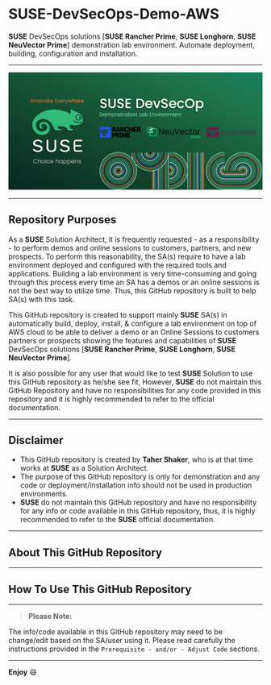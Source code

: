 # SUSE-DevSecOps-Demo-AWS

__SUSE__ DevSecOps solutions [__SUSE Rancher Prime__, __SUSE Longhorn__, __SUSE NeuVector Prime__] demonstration lab environment. Automate deployment, building, configuration and installation.

---

<p align="center">
    <img src="Images/front-image.png">
</p>

---

## Repository Purposes

As a __SUSE__ Solution Architect, it is frequently requested - as a responsibility - to perform demos and online sessions to customers, partners, and new prospects. To perform this reasonability, the SA(s) require to have a lab environment deployed and configured with the required tools and applications. Building a lab environment is very time-consuming and going through this process every time an SA has a demos or an online sessions is not the best way to utilize time. Thus, this GitHub repository is built to help SA(s) with this task.

This GitHub repository is created to support mainly __SUSE__ SA(s) in automatically build, deploy, install, & configure a lab environment on top of AWS cloud to be able to deliver a demo or an Online Sessions to customers partners or prospects showing the features and capabilities of __SUSE__ DevSecOps solutions [__SUSE Rancher Prime__, __SUSE Longhorn__, __SUSE NeuVector Prime__]. 

It is also possible for any user that would like to test __SUSE__ Solution to use this GitHub repository as he/she see fit, However, __SUSE__ do not maintain this GitHub Repository and have no responsibilities for any code provided in this repository and it is highly recommended to refer to the official documentation.

---

## Disclaimer

- This GitHub repository is created by __Taher Shaker__, who is at that time works at __SUSE__ as a Solution Architect.
- The purpose of this GitHub repository is only for demonstration and any code or deployment/installation info should not be used in production environments.
- __SUSE__ do not maintain this GitHub repository and have no responsibility for any info or code available in this GitHub repository, thus, it is highly recommended to refer to the __SUSE__ official documentation.

---

## About This GitHub Repository



---

## How To Use This GitHub Repository



---

> __Please Note:__ 

The info/code available in this GitHub repository may need to be change/edit based on the SA/user using it. Please read carefully the instructions provided in the `Prerequisite - and/or - Adjust Code` sections.

---

__Enjoy__ :smile:

